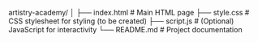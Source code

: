 artistry-academy/
│
├── index.html        # Main HTML page
├── style.css         # CSS stylesheet for styling (to be created)
├── script.js         # (Optional) JavaScript for interactivity
└── README.md         # Project documentation
